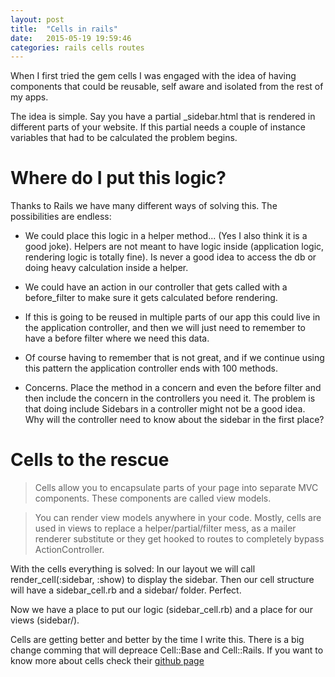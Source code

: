 ```yaml
---
layout: post
title:  "Cells in rails"
date:   2015-05-19 19:59:46
categories: rails cells routes
---
```

When I first tried the gem cells I was engaged with the idea of having components that could be reusable, self aware and isolated from the rest of my apps.

The idea is simple. Say you have a partial _sidebar.html that is rendered in
different parts of your website. If this partial needs a couple of instance variables
that had to be calculated the problem begins.

# Where do I put this logic?

Thanks to Rails we have many different ways of solving this. The possibilities are endless:

- We could place this logic in a helper method... (Yes I also think it is a good joke). Helpers are not meant to have logic inside (application logic, rendering logic is totally fine). Is never a good idea to access the db or doing heavy calculation inside a helper.

- We could have an action in our controller that gets called with a before_filter to make sure it gets calculated before rendering.

- If this is going to be reused in multiple parts of our app this could live in the application controller, and then we will just need to remember to have a before filter where we need this data.

- Of course having to remember that is not great, and if we continue using this pattern the application controller ends with 100 methods.

- Concerns. Place the method in a concern and even the before filter and then include the concern in the controllers you need it. The problem is that doing include Sidebars in a controller might not be a good idea. Why will the controller need to know about the sidebar in the first place?

# Cells to the rescue

> Cells allow you to encapsulate parts of your page into separate MVC components. These components are called view models.

> You can render view models anywhere in your code. Mostly, cells are used in views to replace a helper/partial/filter mess, as a mailer renderer substitute or they get hooked to routes to completely bypass ActionController.


With the cells everything is solved:
In our layout we will call render_cell(:sidebar, :show) to display the sidebar. Then our cell structure will have a sidebar_cell.rb and a sidebar/ folder. Perfect.

Now we have a place to put our logic (sidebar_cell.rb) and a place for our views (sidebar/).

Cells are getting better and better by the time I write this. There is a big change comming that will depreace Cell::Base and Cell::Rails. If you want to know more about cells check their [github page](https://github.com/apotonick/cells)
